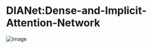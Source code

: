 # DIANet:Dense-and-Implicit-Attention-Network

![image](https://github.com/gbup-group/DIANet/image/fig1.jpg)
